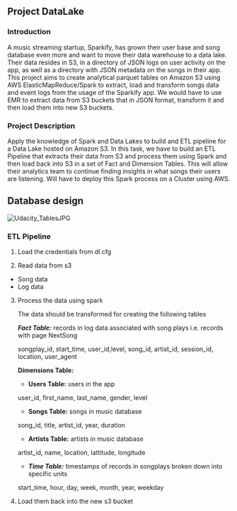 ## Project DataLake

### Introduction
A music streaming startup, Sparkify, has grown their user base and song database even more and want to move their data warehouse to a data lake. Their data resides in S3, in a directory of JSON logs on user activity on the app, as well as a directory with JSON metadata on the songs in their app. This project aims to create analytical parquet tables on Amazon S3 using AWS ElasticMapReduce/Spark to extract, load and transform songs data and event logs from the usage of the Sparkify app. We would have to use EMR to extract data from S3 buckets that in JSON format, transform it and then load them into new S3 buckets.

### Project Description

Apply the knowledge of Spark and Data Lakes to build and ETL pipeline for a Data Lake hosted on Amazon S3. In this task, we have to build an ETL Pipeline that extracts their data from S3 and process them using Spark and then load back into S3 in a set of Fact and Dimension Tables. This will allow their analytics team to continue finding insights in what songs their users are listening. Will have to deploy this Spark process on a Cluster using AWS.

## Database design
![Udacity_TablesJPG](https://github.com/Kuriankkr/Udacity-Nanodegree-Data-Engineering/blob/master/Cloud%20Data%20Warehouses/Project%20Data%20Warehouse/Udacity_TablesJPG.JPG)

### ETL Pipeline

1) Load the credentials from dl.cfg

2) Read data from s3

  - Song data
  - Log data
  
3) Process the data using spark
   
   The data should be transformed for creating the following tables
   
   ***Fact Table:*** records in log data associated with song plays i.e. records with page NextSong
   
   songplay_id, start_time, user_id,level, song_id, artist_id, session_id, location, user_agent
    
   ****Dimensions Table:****
   
   - ****Users Table:****  users in the app
   
    user_id, first_name, last_name, gender, level
    
   - ****Songs Table:****  songs in music database
    
    song_id, title, artist_id, year, duration
    
   - ****Artists Table:****  artists in music database
    
    artist_id, name, location, lattitude, longitude
    
   - ***Time Table:***  timestamps of records in songplays broken down into specific units
    
    start_time, hour, day, week, month, year, weekday

4) Load them back into the new s3 bucket

